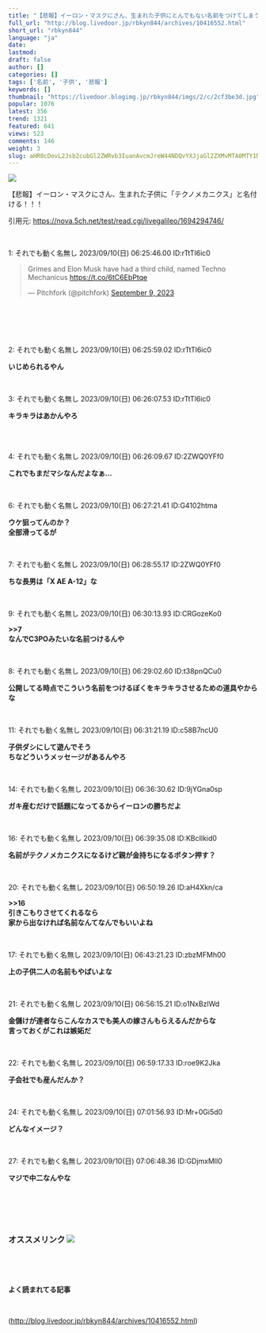 ```yaml
---
title: "【悲報】イーロン・マスクにさん、生まれた子供にとんでもない名前をつけてしまうｗｗｗｗｗｗｗｗｗｗ:暇つぶしニュース"
full_url: "http://blog.livedoor.jp/rbkyn844/archives/10416552.html"
short_url: "rbkyn844"
language: "ja"
date: 
lastmod: 
draft: false
author: []
categories: []
tags: ['名前', '子供', '悲報']
keywords: []
thumbnail: "https://livedoor.blogimg.jp/rbkyn844/imgs/2/c/2cf3be3d.jpg"
popular: 1076
latest: 356
trend: 1321
featured: 641
views: 523
comments: 146
weight: 3
slug: aHR0cDovL2Jsb2cubGl2ZWRvb3IuanAvcmJreW44NDQvYXJjaGl2ZXMvMTA0MTY1NTIuaHRtbA==
---
```


![](https://livedoor.blogimg.jp/rbkyn844/imgs/2/c/2cf3be3d.jpg)

<div><p>【悲報】イーロン・マスクにさん、生まれた子供に「テクノメカニクス」と名付ける！！！</p><p>引用元: <a href='https://nova.5ch.net/test/read.cgi/livegalileo/1694294746/' target='_blank'>https://nova.5ch.net/test/read.cgi/livegalileo/1694294746/</a></p><br><p class='res1'>1: それでも動く名無し 2023/09/10(日) 06:25:46.00 ID:rTtTl6ic0 </p> <p class='res2'></p><blockquote class='twitter-tweet'><p dir='ltr' lang='en'>Grimes and Elon Musk have had a third child, named Techno Mechanicus <a href='https://t.co/6tC6EbPtqe'>https://t.co/6tC6EbPtqe</a></p>— Pitchfork (@pitchfork) <a href='https://twitter.com/pitchfork/status/1700614685299552313?ref_src=twsrc%5Etfw'>September 9, 2023</a></blockquote> <br><br><br><br> <p class='res1'>2: それでも動く名無し 2023/09/10(日) 06:25:59.02 ID:rTtTl6ic0 </p> <p class='res2'><b> いじめられるやん </b></p><br> <p class='res1'>3: それでも動く名無し 2023/09/10(日) 06:26:07.53 ID:rTtTl6ic0 </p> <p class='res2'><b> キラキラはあかんやろ </b></p><br><p class='res1'><br>4: それでも動く名無し 2023/09/10(日) 06:26:09.67 ID:2ZWQ0YFf0 </p> <p class='res2'><b> これでもまだマシなんだよなぁ… </b></p><br> <p class='res1'>6: それでも動く名無し 2023/09/10(日) 06:27:21.41 ID:G4102htma </p> <p class='res2'><b> ウケ狙ってんのか？ <br> 全部滑ってるが </b></p><br> <p class='res1'>7: それでも動く名無し 2023/09/10(日) 06:28:55.17 ID:2ZWQ0YFf0 </p> <p class='res2'><b> ちな長男は「X AE A-12」な </b></p><br> <p class='res1'>9: それでも動く名無し 2023/09/10(日) 06:30:13.93 ID:CRGozeKo0 </p> <p class='res2'><b> >>7 <br> なんでC3POみたいな名前つけるんや </b></p><br> <p class='res1'>8: それでも動く名無し 2023/09/10(日) 06:29:02.60 ID:t38pnQCu0 </p> <p class='res2'><b> 公開してる時点でこういう名前をつけるぼくをキラキラさせるための道具やからな </b></p><br> <p class='res1'>11: それでも動く名無し 2023/09/10(日) 06:31:21.19 ID:c58B7ncU0 </p> <p class='res2'><b> 子供ダシにして遊んでそう <br> ちなどういうメッセージがあるんやろ </b></p><br> <p class='no-pc'></p> <p class='res1'>14: それでも動く名無し 2023/09/10(日) 06:36:30.62 ID:9jYGna0sp </p> <p class='res2'><b> ガキ産むだけで話題になってるからイーロンの勝ちだよ </b></p><br> <p class='res1'>16: それでも動く名無し 2023/09/10(日) 06:39:35.08 ID:KBcIlkid0 </p> <p class='res2'><b> 名前がテクノメカニクスになるけど親が金持ちになるボタン押す？ </b></p><br> <p class='res1'>20: それでも動く名無し 2023/09/10(日) 06:50:19.26 ID:aH4Xkn/ca </p> <p class='res2'><b> >>16 <br> 引きこもりさせてくれるなら <br> 家から出なければ名前なんてなんでもいいよね </b></p><br> <p class='res1'>17: それでも動く名無し 2023/09/10(日) 06:43:21.23 ID:zbzMFMh00 </p> <p class='res2'><b> 上の子供二人の名前もやばいよな </b></p><br> <p class='res1'>21: それでも動く名無し 2023/09/10(日) 06:56:15.21 ID:o1NxBzlWd </p> <p class='res2'><b> 金儲けが達者ならこんなカスでも美人の嫁さんもらえるんだからな <br> 言っておくがこれは嫉妬だ </b></p><br> <p class='res1'>22: それでも動く名無し 2023/09/10(日) 06:59:17.33 ID:roe9K2Jka </p> <p class='res2'><b> 子会社でも産んだんか？ </b></p><br> <p class='res1'>24: それでも動く名無し 2023/09/10(日) 07:01:56.93 ID:Mr+0Gi5d0 </p> <p class='res2'><b> どんなイメージ？ </b></p><br> <p class='res1'>27: それでも動く名無し 2023/09/10(日) 07:06:48.36 ID:GDjmxMll0 </p> <p class='res2'><b> マジで中二なんやな </b></p><br> <p id='5077e33f033c4e934bb013c7c4eb8bbd'> </p><br> <br> <p class='no-pc'></p> <h3 class='linkh'>オススメリンク <img src='http://blog.livedoor.jp/rbkyn844/ftp/fusagikom-fikergh.png'></h3> <p class='link2'> </p><br> <p class='no-pc'></p> <p class='no-pc'><br><p><b>よく読まれてる記事</b></p><br></p> </div>

(http://blog.livedoor.jp/rbkyn844/archives/10416552.html)
